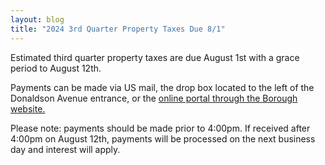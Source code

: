 ```yaml
---
layout: blog
title: "2024 3rd Quarter Property Taxes Due 8/1"
---
```



Estimated third quarter property taxes are due August 1st with a grace period to August 12th.

Payments can be made via US mail, the drop box located to the left of the Donaldson Avenue entrance, or the [online portal through the Borough website.](https://www.cit-e.net/rutherford-nj/cn/TaxBill_Std/?tpid=15571)

Please note:  payments should be made prior to 4:00pm.  If received after 4:00pm on August 12th, payments will be processed on the next business day and interest will apply.
